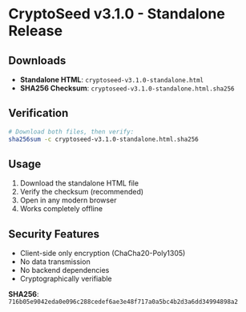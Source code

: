 # CryptoSeed v3.1.0 - Standalone Release

## Downloads
- **Standalone HTML**: `cryptoseed-v3.1.0-standalone.html`
- **SHA256 Checksum**: `cryptoseed-v3.1.0-standalone.html.sha256`

## Verification
```bash
# Download both files, then verify:
sha256sum -c cryptoseed-v3.1.0-standalone.html.sha256
```

## Usage
1. Download the standalone HTML file
2. Verify the checksum (recommended)
3. Open in any modern browser
4. Works completely offline

## Security Features
- Client-side only encryption (ChaCha20-Poly1305)
- No data transmission
- No backend dependencies
- Cryptographically verifiable

**SHA256**: `716b05e9042eda0e096c288cedef6ae3e48f717a0a5bc4b2d3a6dd34994898a2`
